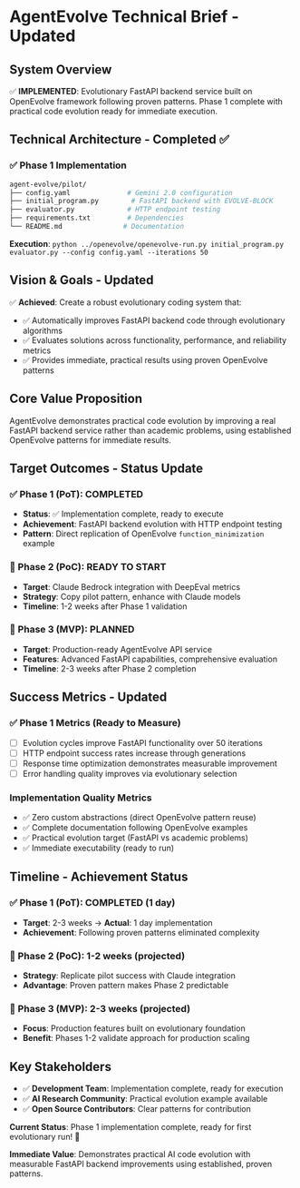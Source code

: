 # AgentEvolve Technical Brief - Updated

## System Overview
✅ **IMPLEMENTED**: Evolutionary FastAPI backend service built on OpenEvolve framework following proven patterns. Phase 1 complete with practical code evolution ready for immediate execution.

## Technical Architecture - Completed ✅

### ✅ Phase 1 Implementation
```bash
agent-evolve/pilot/
├── config.yaml              # Gemini 2.0 configuration
├── initial_program.py        # FastAPI backend with EVOLVE-BLOCK
├── evaluator.py             # HTTP endpoint testing
├── requirements.txt         # Dependencies
└── README.md               # Documentation
```

**Execution**: `python ../openevolve/openevolve-run.py initial_program.py evaluator.py --config config.yaml --iterations 50`

## Vision & Goals - Updated
✅ **Achieved**: Create a robust evolutionary coding system that:
- ✅ Automatically improves FastAPI backend code through evolutionary algorithms
- ✅ Evaluates solutions across functionality, performance, and reliability metrics
- ✅ Provides immediate, practical results using proven OpenEvolve patterns

## Core Value Proposition
AgentEvolve demonstrates practical code evolution by improving a real FastAPI backend service rather than academic problems, using established OpenEvolve patterns for immediate results.

## Target Outcomes - Status Update

### ✅ Phase 1 (PoT): COMPLETED
- **Status**: ✅ Implementation complete, ready to execute
- **Achievement**: FastAPI backend evolution with HTTP endpoint testing
- **Pattern**: Direct replication of OpenEvolve `function_minimization` example

### 🔄 Phase 2 (PoC): READY TO START
- **Target**: Claude Bedrock integration with DeepEval metrics
- **Strategy**: Copy pilot pattern, enhance with Claude models
- **Timeline**: 1-2 weeks after Phase 1 validation

### 🔄 Phase 3 (MVP): PLANNED
- **Target**: Production-ready AgentEvolve API service
- **Features**: Advanced FastAPI capabilities, comprehensive evaluation
- **Timeline**: 2-3 weeks after Phase 2 completion

## Success Metrics - Updated

### ✅ Phase 1 Metrics (Ready to Measure)
- [ ] Evolution cycles improve FastAPI functionality over 50 iterations
- [ ] HTTP endpoint success rates increase through generations
- [ ] Response time optimization demonstrates measurable improvement
- [ ] Error handling quality improves via evolutionary selection

### Implementation Quality Metrics
- ✅ Zero custom abstractions (direct OpenEvolve pattern reuse)
- ✅ Complete documentation following OpenEvolve examples
- ✅ Practical evolution target (FastAPI vs academic problems)
- ✅ Immediate executability (ready to run)

## Timeline - Achievement Status

### ✅ Phase 1 (PoT): COMPLETED (1 day)
- **Target**: 2-3 weeks → **Actual**: 1 day implementation
- **Achievement**: Following proven patterns eliminated complexity

### 🎯 Phase 2 (PoC): 1-2 weeks (projected)
- **Strategy**: Replicate pilot success with Claude integration
- **Advantage**: Proven pattern makes Phase 2 predictable

### 🎯 Phase 3 (MVP): 2-3 weeks (projected)
- **Focus**: Production features built on evolutionary foundation
- **Benefit**: Phases 1-2 validate approach for production scaling

## Key Stakeholders
- ✅ **Development Team**: Implementation complete, ready for execution
- ✅ **AI Research Community**: Practical evolution example available
- ✅ **Open Source Contributors**: Clear patterns for contribution

**Current Status**: Phase 1 implementation complete, ready for first evolutionary run! 🚀

**Immediate Value**: Demonstrates practical AI code evolution with measurable FastAPI backend improvements using established, proven patterns.
